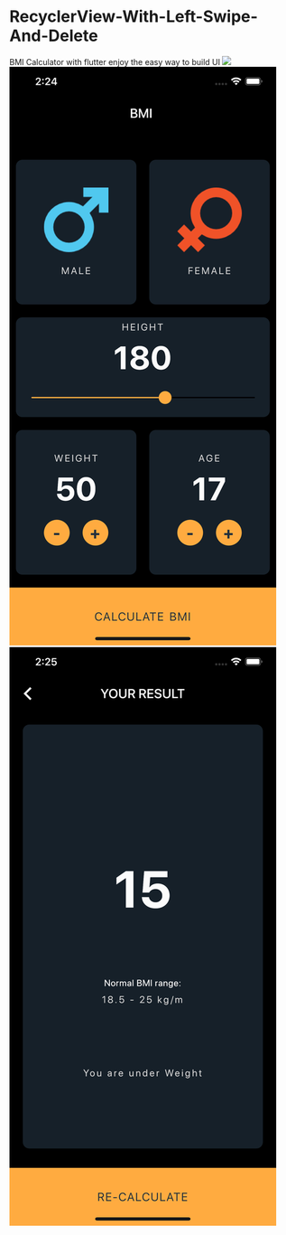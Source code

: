 # RecyclerView-With-Left-Swipe-And-Delete
BMI Calculator with flutter enjoy the easy way to build UI
<img src="https://github.com/favicon.ico" width="48">
![Screen shoot 1 of the app](https://raw.githubusercontent.com/saizonou/BMI-Calculator-with-flutter/master/screen_1.png)
![Screen shot 2 of the app](https://raw.githubusercontent.com/saizonou/BMI-Calculator-with-flutter/master/screen_2.png)

